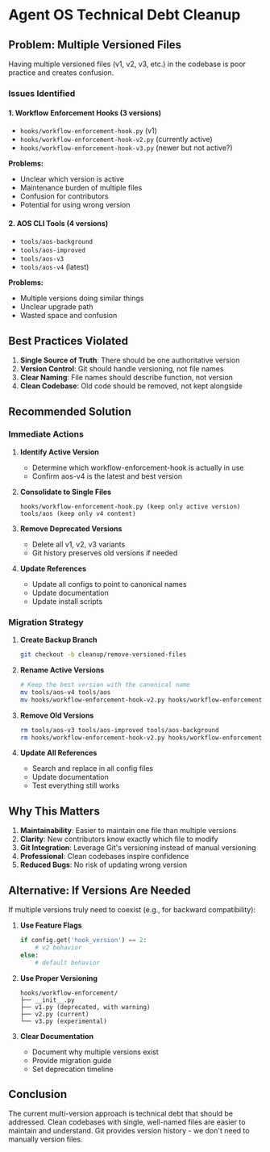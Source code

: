 # Agent OS Technical Debt Cleanup

## Problem: Multiple Versioned Files

Having multiple versioned files (v1, v2, v3, etc.) in the codebase is poor practice and creates confusion.

### Issues Identified

#### 1. Workflow Enforcement Hooks (3 versions)
- `hooks/workflow-enforcement-hook.py` (v1)
- `hooks/workflow-enforcement-hook-v2.py` (currently active)
- `hooks/workflow-enforcement-hook-v3.py` (newer but not active?)

**Problems:**
- Unclear which version is active
- Maintenance burden of multiple files
- Confusion for contributors
- Potential for using wrong version

#### 2. AOS CLI Tools (4 versions)
- `tools/aos-background`
- `tools/aos-improved`
- `tools/aos-v3`
- `tools/aos-v4` (latest)

**Problems:**
- Multiple versions doing similar things
- Unclear upgrade path
- Wasted space and confusion

## Best Practices Violated

1. **Single Source of Truth**: There should be one authoritative version
2. **Version Control**: Git should handle versioning, not file names
3. **Clear Naming**: File names should describe function, not version
4. **Clean Codebase**: Old code should be removed, not kept alongside

## Recommended Solution

### Immediate Actions

1. **Identify Active Version**
   - Determine which workflow-enforcement-hook is actually in use
   - Confirm aos-v4 is the latest and best version

2. **Consolidate to Single Files**
   ```
   hooks/workflow-enforcement-hook.py (keep only active version)
   tools/aos (keep only v4 content)
   ```

3. **Remove Deprecated Versions**
   - Delete all v1, v2, v3 variants
   - Git history preserves old versions if needed

4. **Update References**
   - Update all configs to point to canonical names
   - Update documentation
   - Update install scripts

### Migration Strategy

1. **Create Backup Branch**
   ```bash
   git checkout -b cleanup/remove-versioned-files
   ```

2. **Rename Active Versions**
   ```bash
   # Keep the best version with the canonical name
   mv tools/aos-v4 tools/aos
   mv hooks/workflow-enforcement-hook-v2.py hooks/workflow-enforcement-hook.py
   ```

3. **Remove Old Versions**
   ```bash
   rm tools/aos-v3 tools/aos-improved tools/aos-background
   rm hooks/workflow-enforcement-hook-v2.py hooks/workflow-enforcement-hook-v3.py
   ```

4. **Update All References**
   - Search and replace in all config files
   - Update documentation
   - Test everything still works

## Why This Matters

1. **Maintainability**: Easier to maintain one file than multiple versions
2. **Clarity**: New contributors know exactly which file to modify
3. **Git Integration**: Leverage Git's versioning instead of manual versioning
4. **Professional**: Clean codebases inspire confidence
5. **Reduced Bugs**: No risk of updating wrong version

## Alternative: If Versions Are Needed

If multiple versions truly need to coexist (e.g., for backward compatibility):

1. **Use Feature Flags**
   ```python
   if config.get('hook_version') == 2:
       # v2 behavior
   else:
       # default behavior
   ```

2. **Use Proper Versioning**
   ```
   hooks/workflow-enforcement/
   ├── __init__.py
   ├── v1.py (deprecated, with warning)
   ├── v2.py (current)
   └── v3.py (experimental)
   ```

3. **Clear Documentation**
   - Document why multiple versions exist
   - Provide migration guide
   - Set deprecation timeline

## Conclusion

The current multi-version approach is technical debt that should be addressed. Clean codebases with single, well-named files are easier to maintain and understand. Git provides version history - we don't need to manually version files.